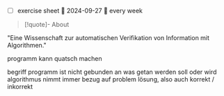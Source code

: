 
- [ ] exercise sheet 📅 2024-09-27 🔁 every week 

> [!quote]- About
> 
>  
> 


"Eine Wissenschaft zur automatischen Verifikation von Information mit Algorithmen."



programm kann quatsch machen


begriff programm ist nicht gebunden an was getan werden soll oder wird
algorithmus nimmt immer bezug auf problem lösung, also auch korrekt / inkorrekt


